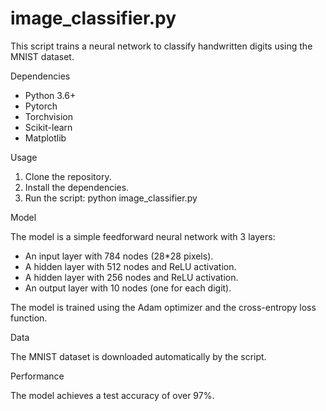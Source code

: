 # image_classifier.py

This script trains a neural network to classify handwritten digits using the MNIST dataset.

Dependencies

* Python 3.6+
* Pytorch
* Torchvision
* Scikit-learn
* Matplotlib

Usage

1. Clone the repository.
2. Install the dependencies.
3. Run the script: python image_classifier.py

Model

The model is a simple feedforward neural network with 3 layers:
* An input layer with 784 nodes (28*28 pixels).
* A hidden layer with 512 nodes and ReLU activation.
* A hidden layer with 256 nodes and ReLU activation.
* An output layer with 10 nodes (one for each digit).

The model is trained using the Adam optimizer and the cross-entropy loss function.

Data

The MNIST dataset is downloaded automatically by the script.

Performance

The model achieves a test accuracy of over 97%.
